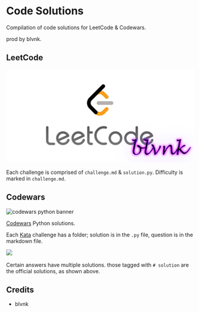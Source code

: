 # Code Solutions

Compilation of code solutions for LeetCode & Codewars.

prod by blvnk.

## LeetCode

![](img/leetcode.png)

Each challenge is comprised of `challenge.md` & `solution.py`. Difficulty is marked in `challenge.md`.

## Codewars

![codewars python banner](https://i.imgur.com/AOkwQYU.png)

[Codewars](codewars.com) Python solutions.

Each [Kata](docs.codewars.com/concepts/kata/) challenge has a folder; solution is in the `.py` file, question is in the markdown file.

![](https://i.imgur.com/DjMj0gu.png)

Certain answers have multiple solutions. those tagged with `# solution` are the official solutions, as shown above.

## Credits

- blvnk